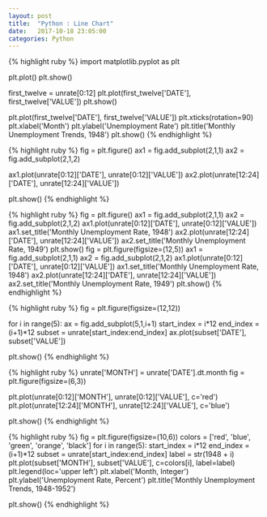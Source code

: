 ```yaml
---
layout: post
title:  "Python : Line Chart"
date:   2017-10-18 23:05:00
categories: Python
---
```


{% highlight ruby %}
import matplotlib.pyplot as plt

plt.plot()
plt.show()

first_twelve = unrate[0:12]
plt.plot(first_twelve['DATE'], first_twelve['VALUE'])
plt.show()

plt.plot(first_twelve['DATE'], first_twelve['VALUE'])
plt.xticks(rotation=90)
plt.xlabel('Month')
plt.ylabel('Unemployment Rate')
plt.title('Monthly Unemployment Trends, 1948')
plt.show()
{% endhighlight %}

{% highlight ruby %}
fig = plt.figure()
ax1 = fig.add_subplot(2,1,1)
ax2 = fig.add_subplot(2,1,2)

ax1.plot(unrate[0:12]['DATE'], unrate[0:12]['VALUE'])
ax2.plot(unrate[12:24]['DATE'], unrate[12:24]['VALUE'])

plt.show()
{% endhighlight %}

{% highlight ruby %}
fig = plt.figure()
ax1 = fig.add_subplot(2,1,1)
ax2 = fig.add_subplot(2,1,2)
ax1.plot(unrate[0:12]['DATE'], unrate[0:12]['VALUE'])
ax1.set_title('Monthly Unemployment Rate, 1948')
ax2.plot(unrate[12:24]['DATE'], unrate[12:24]['VALUE'])
ax2.set_title('Monthly Unemployment Rate, 1949')
plt.show()
fig = plt.figure(figsize=(12,5))
ax1 = fig.add_subplot(2,1,1)
ax2 = fig.add_subplot(2,1,2)
ax1.plot(unrate[0:12]['DATE'], unrate[0:12]['VALUE'])
ax1.set_title('Monthly Unemployment Rate, 1948')
ax2.plot(unrate[12:24]['DATE'], unrate[12:24]['VALUE'])
ax2.set_title('Monthly Unemployment Rate, 1949')
plt.show()
{% endhighlight %}

{% highlight ruby %}
fig = plt.figure(figsize=(12,12))

for i in range(5):
    ax = fig.add_subplot(5,1,i+1)
    start_index = i*12
    end_index = (i+1)*12
    subset = unrate[start_index:end_index]
    ax.plot(subset['DATE'], subset['VALUE'])

plt.show()
{% endhighlight %}

{% highlight ruby %}
unrate['MONTH'] = unrate['DATE'].dt.month
fig = plt.figure(figsize=(6,3))

plt.plot(unrate[0:12]['MONTH'], unrate[0:12]['VALUE'], c='red')
plt.plot(unrate[12:24]['MONTH'], unrate[12:24]['VALUE'], c='blue')

plt.show()
{% endhighlight %}


{% highlight ruby %}
fig = plt.figure(figsize=(10,6))
colors = ['red', 'blue', 'green', 'orange', 'black']
for i in range(5):
    start_index = i*12
    end_index = (i+1)*12
    subset = unrate[start_index:end_index]
    label = str(1948 + i)
    plt.plot(subset['MONTH'], subset['VALUE'], c=colors[i], label=label)
plt.legend(loc='upper left')
plt.xlabel('Month, Integer')
plt.ylabel('Unemployment Rate, Percent')
plt.title('Monthly Unemployment Trends, 1948-1952')

plt.show()
{% endhighlight %}

